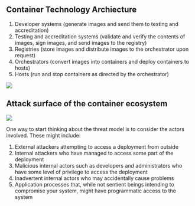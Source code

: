 
## Container Technology Archiecture 

1. Developer systems (generate images and send them to testing and accreditation)
2. Testing and accreditation systems (validate and verify the contents of images, sign
images, and send images to the registry)
3. Registries (store images and distribute images to the orchestrator upon request)
4. Orchestrators (convert images into containers and deploy containers to hosts)
5. Hosts (run and stop containers as directed by the orchestrator)


![](/img/container-technology-arch.png)


## Attack surface of the container ecosystem

![](/img/Container-Threat-model.png)



One way to start thinking about the threat model is to consider the actors involved. These might include:

1. External attackers attempting to access a deployment from outside
2. Internal attackers who have managed to access some part of the deployment
3. Malicious internal actors such as developers and administrators who have some level of privilege to access the deployment
3. Inadvertent internal actors who may accidentally cause problems
4. Application processes that, while not sentient beings intending to compromise
your system, might have programmatic access to the system